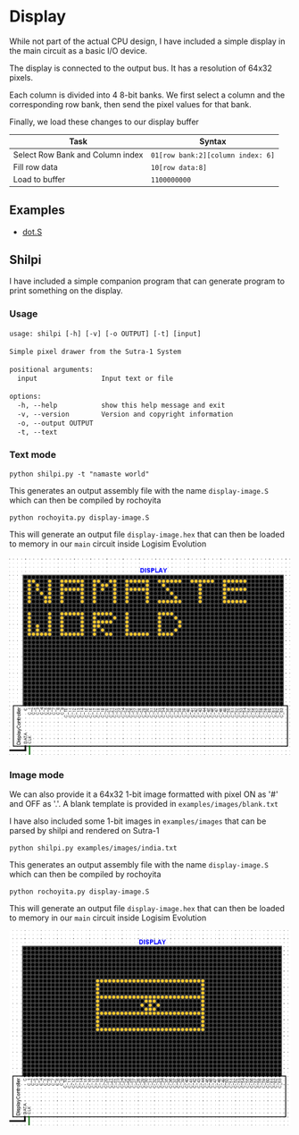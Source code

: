 # Display

While not part of the actual CPU design, I have included a simple display in the main circuit as a basic I/O device.

The display is connected to the output bus. It has a resolution of 64x32 pixels.

Each column is divided into 4 8-bit banks.
We first select a column and the corresponding row bank, then send the pixel values for that bank.

Finally, we load these changes to our display buffer

| Task | Syntax |
|---|---|
| Select Row Bank and Column index | `01[row bank:2][column index: 6]` |
| Fill row data | `10[row data:8]` |
| Load to buffer | `1100000000` |

## Examples

- [dot.S](https://github.com/rnayabed/sutra-1/blob/master/examples/dot.S)

## Shilpi

I have included a simple companion program that can generate program to print something on the display. 

### Usage

```
usage: shilpi [-h] [-v] [-o OUTPUT] [-t] [input]

Simple pixel drawer from the Sutra-1 System

positional arguments:
  input                Input text or file

options:
  -h, --help           show this help message and exit
  -v, --version        Version and copyright information
  -o, --output OUTPUT
  -t, --text
```

### Text mode

```shell
python shilpi.py -t "namaste world"
```

This generates an output assembly file with the name `display-image.S` which can then be compiled by rochoyita

```shell
python rochoyita.py display-image.S
```

This will generate an output file `display-image.hex` that can then be loaded to memory in our `main` circuit inside Logisim Evolution

<img src="https://raw.githubusercontent.com/rnayabed/sutra-1/refs/heads/master/screenshots/shilpi-text.png" alt="Shilpi text mode screenshot">

### Image mode

We can also provide it a 64x32 1-bit image formatted with pixel ON as '#' and OFF as '.'. A blank template is provided in `examples/images/blank.txt`

I have also included some 1-bit images in `examples/images` that can be parsed by shilpi and rendered on Sutra-1

```shell
python shilpi.py examples/images/india.txt
```

This generates an output assembly file with the name `display-image.S` which can then be compiled by rochoyita

```shell
python rochoyita.py display-image.S
```

This will generate an output file `display-image.hex` that can then be loaded to memory in our `main` circuit inside Logisim Evolution

<img src="https://raw.githubusercontent.com/rnayabed/sutra-1/refs/heads/master/screenshots/shilpi-image.png" alt="Shilpi image mode screenshot">